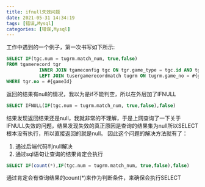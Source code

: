 ```yaml
---
title: ifnull失效问题
date: 2021-05-31 14:34:19
tags: [错误,Mysql]
categories: [错误,Mysql]
---
```

工作中遇到的一个例子，第一次书写如下所示:

```sql
SELECT IF(tgc.num = tugrm.match_num, true,false)
FROM tgamerecord tgr
            INNER JOIN tgameconfig tgc ON tgr.game_type = tgc.id AND tgc.num >= 9 AND tgc.num <= 12
            LEFT JOIN tusergamerecordmatch tugrm ON tugrm.game_no = #{gameId} AND tugrm.user_no = #{userId}
WHERE tgr.no = #{gameId}
```

返回的结果有null的情况，我以为是if不能判空，所以在外层加了IFNULL

```sql
SELECT IFNULL(IF(tgc.num = tugrm.match_num, true,false),false)
```

结果发现返回结果还是null，我就非常的不理解，于是上网查询了一下关于IFNULL失效的问题，结果发现失效的真正原因是查询的结果集为null所以SELECT根本没有执行，所以直接返回的就是null。
因此这个问题的解决方法就有了：

1. 通过后端代码判null解决
2. 通过sql语句让查询的结果肯定会执行

```sql
SELECT IF(count(*),IF(tgc.num = tugrm.match_num, true,false),false)
```

通过肯定会有查询结果的count(*)来作为判断条件，来确保会执行SELECT
